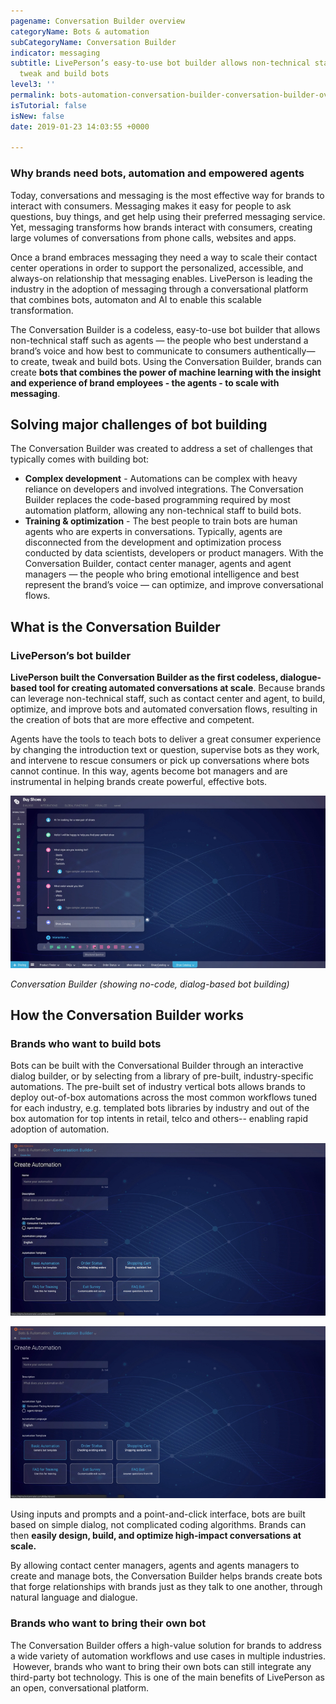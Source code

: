 ```yaml
---
pagename: Conversation Builder overview
categoryName: Bots & automation
subCategoryName: Conversation Builder
indicator: messaging
subtitle: LivePerson’s easy-to-use bot builder allows non-technical staff to create,
  tweak and build bots
level3: ''
permalink: bots-automation-conversation-builder-conversation-builder-overview.html
isTutorial: false
isNew: false
date: 2019-01-23 14:03:55 +0000

---
```

### Why brands need bots, automation and empowered agents

Today, conversations and messaging is the most effective way for brands to interact with consumers. Messaging makes it easy for people to ask questions, buy things, and get help using their preferred messaging service. Yet, messaging transforms how brands interact with consumers, creating large volumes of conversations from phone calls, websites and apps.

Once a brand embraces messaging they need a way to scale their contact center operations in order to support the personalized, accessible, and always-on relationship that messaging enables. LivePerson is leading the industry in the adoption of messaging through a conversational platform that combines bots, automaton and AI to enable this scalable transformation.

The Conversation Builder is a codeless, easy-to-use bot builder that allows non-technical staff such as agents — the people who best understand a brand’s voice and how best to communicate to consumers authentically— to create, tweak and build bots. Using the Conversation Builder, brands can create **bots that combines the power of machine learning with the insight and experience of brand employees - the agents - to scale with messaging**.

## Solving major challenges of bot building

The Conversation Builder was created to address a set of challenges that typically comes with building bot:

* **Complex development** - Automations can be complex with heavy reliance on developers and involved integrations. The Conversation Builder replaces the code-based programming required by most automation platform, allowing any non-technical staff to build bots.
* **Training & optimization** - The best people to train bots are human agents who are experts in conversations. Typically, agents are disconnected from the development and optimization process conducted by data scientists, developers or product managers. With the Conversation Builder, contact center manager, agents and agent managers — the people who bring emotional intelligence and best represent the brand’s voice — can optimize, and improve conversational flows.

## What is the Conversation Builder

### LivePerson’s bot builder

**LivePerson built the Conversation Builder as the first codeless, dialogue-based tool for creating automated conversations at scale**. Because brands can leverage non-technical staff, such as contact center and agent, to build, optimize, and improve bots and automated conversation flows, resulting in the creation of bots that are more effective and competent.

Agents have the tools to teach bots to deliver a great consumer experience by changing the introduction text or question, supervise bots as they work, and intervene to rescue consumers or pick up conversations where bots cannot continue. In this way, agents become bot managers and are instrumental in helping brands create powerful, effective bots.

![](/img/conversation-builder-1b.jpg)

_Conversation Builder (showing no-code, dialog-based bot building)_

## How the Conversation Builder works

### Brands who want to build bots

Bots can be built with the Conversational Builder through an interactive dialog builder, or by selecting from a library of pre-built, industry-specific automations. The pre-built set of industry vertical bots allows brands to deploy out-of-box automations across the most common workflows tuned for each industry, e.g. templated bots libraries by industry and out of the box automation for top intents in retail, telco and others-- enabling rapid adoption of automation.

![](/img/conversation-builder-btest.jpg)

![](/img/conversation-builder-2b.jpg)

Using inputs and prompts and a point-and-click interface, bots are built based on simple dialog, not complicated coding algorithms. Brands can then **easily design, build, and optimize high-impact conversations at scale.**

By allowing contact center managers, agents and agents managers to create and manage bots, the Conversation Builder helps brands create bots that forge relationships with brands just as they talk to one another, through natural language and dialogue.

### Brands who want to bring their own bot

The Conversation Builder offers a high-value solution for brands to address a wide variety of automation workflows and use cases in multiple industries.  However, brands who want to bring their own bots can still integrate any third-party bot technology.  This is one of the main benefits of LivePerson as an open, conversational platform.